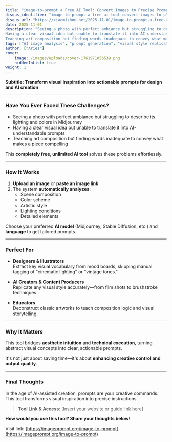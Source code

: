 ```yaml
---
title: "image-to-prompt a Free AI Tool: Convert Images to Precise Prompts, Boost Creation Efficiency"
disqus_identifier: "image-to-prompt-a-free-ai-tool-convert-images-to-p"
disqus_url: "https://xiaomizhou.net/2025-11-01/image-to-prompt-a-free-ai-tool-convert-images-to-p/"
date: 2025-11-01
description: "Seeing a photo with perfect ambiance but struggling to describe its lighting and colors in Midjourney  
Having a clear visual idea but unable to translate it into AI-understandable prompts  
Teaching art composition but finding words inadequate to convey what makes a piece compelling "
tags: ["AI image analysis", "prompt generation", "visual style replication", "Free AI Tool", "image-to-prompt"]
author: ["Aries"]
cover:
    image: /images/uploads/cover-1761971056539.png
    hiddenInList: true
weight: 1
---
```


**Subtitle: Transform visual inspiration into actionable prompts for design and AI creation**

---

### Have You Ever Faced These Challenges?
- Seeing a photo with perfect ambiance but struggling to describe its lighting and colors in Midjourney  
- Having a clear visual idea but unable to translate it into AI-understandable prompts  
- Teaching art composition but finding words inadequate to convey what makes a piece compelling  

This **completely free, unlimited AI tool** solves these problems effortlessly.

---

### How It Works
1. **Upload an image** or **paste an image link**  
2. The system **automatically analyzes**:  
   - Scene composition  
   - Color scheme  
   - Artistic style  
   - Lighting conditions  
   - Detailed elements  

Choose your preferred **AI model** (Midjourney, Stable Diffusion, etc.) and **language** to get tailored prompts.

---

### Perfect For
- **Designers & Illustrators**  
  Extract key visual vocabulary from mood boards, skipping manual tagging of "cinematic lighting" or "vintage tones."

- **AI Creators & Content Producers**  
  Replicate any visual style accurately—from film shots to brushstroke techniques.

- **Educators**  
  Deconstruct classic artworks to teach composition logic and visual storytelling.

---

### Why It Matters
This tool bridges **aesthetic intuition** and **technical execution**, turning abstract visual concepts into clear, actionable prompts.  

It's not just about saving time—it's about **enhancing creative control and output quality**.

---

### Final Thoughts
In the age of AI-assisted creation, prompts are your creative commands. This tool transforms visual inspiration into precise instructions.

> **Tool Link & Access**: [Insert your website or guide link here]

**How would you use this tool? Share your thoughts below!**

Visit link: [https://imageprompt.org/image-to-prompt](https://imageprompt.org/image-to-prompt)